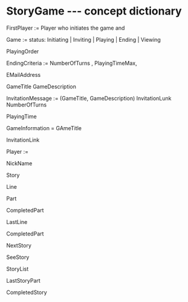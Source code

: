 StoryGame --- concept dictionary
================================

FirstPlayer := Player who initiates the game and

Game := status: Initiating | Inviting | Playing | Ending | Viewing

PlayingOrder

EndingCriteria := NumberOfTurns , PlayingTimeMax,

EMailAddress

GameTitle
GameDescription

InvitationMessage := (GameTitle, GameDescription) InvitationLunk
NumberOfTurns

PlayingTime

GameInformation = GAmeTitle

InvitationLink

Player :=

NickName

Story

Line

Part

CompletedPart

LastLine

CompletedPart

NextStory

SeeStory

StoryList

LastStoryPart

CompletedStory
